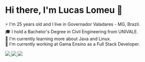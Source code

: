 # Hi there, I'm Lucas Lomeu 👋

⚡ I'm 25 years old and I live in Governador Valadares - MG, Brazil.\
🎓 I hold a Bachelor's Degree in Civil Engineering from UNIVALE.\
🌱 I'm currently learning more about Java and Linux.\
🚧 I'm currently working at Gama Ensino as a Full Stack Developer.


<div>
    <a target='_blank' href="https://www.linkedin.com/in/lucaslomeu/">
        <img src="https://img.shields.io/badge/LinkedIn-0077B5?style=for-the-badge&logo=linkedin&logoColor=white">
    </a>
    <a target='_blank' href="https://dev.to/lucaslomeu">
        <img src="https://img.shields.io/badge/dev.to-0A0A0A?style=for-the-badge&logo=dev.to&logoColor=white">
    </a>
    <a target='_blank' href="mailto:lucaslomeugomes@gmail.com">
        <img src="https://img.shields.io/badge/Gmail-D14836?style=for-the-badge&logo=gmail&logoColor=white">
    </a>
</div>
